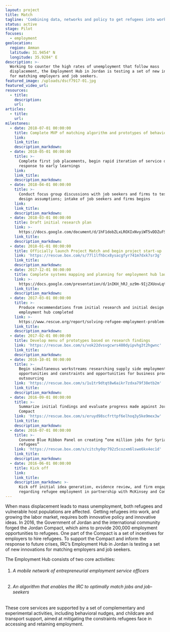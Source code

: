 ```yaml
---
layout: project
title: Match
tagline: 'Combining data, networks and policy to get refugees into work'
status: active
stage: Pilot
focuses:
  - employment
geolocation:
  region: Amman
  latitude: 31.9454° N
  longitude: 35.9284° E
description: >-
  Working to counter the high rates of unemployment that follow mass
  displacement, the Employment Hub in Jordan is testing a set of new innovations
  for matching employers and job seekers.
featured_image: /uploads/dscf7917-01.jpg
featured_video_url:
resources:
  - title:
    description:
    url:
articles:
  - title:
    url:
milestones:
  - date: 2018-07-01 00:00:00
    title: Complete MVP of matching algorithm and prototypes of behavioral nudges
    link:
    link_title:
    description_markdown:
  - date: 2018-05-01 00:00:00
    title: >-
      Complete first job placements, begin rapid iteration of service design in
      response to early learnings
    link:
    link_title:
    description_markdown:
  - date: 2018-04-01 00:00:00
    title: >-
      Conduct focus group discussions with job seekers and firms to test program
      design assumptions; intake of job seekers and firms begins
    link:
    link_title:
    description_markdown:
  - date: 2018-03-01 00:00:00
    title: Draft initial research plan
    link: >-
      https://docs.google.com/document/d/1hF1dobZLxLROXIxNvyiWT5vDDZuFSgkP3d7ZewBNqHM/edit?usp=sharing
    link_title:
    description_markdown:
  - date: 2018-01-01 00:00:00
    title: Officially launch Project Match and begin project start-up
    link: 'https://rescue.box.com/s/77l1lfhbcx8ysacgfyr741m7dxk7sr3g'
    link_title:
    description_markdown:
  - date: 2017-12-01 00:00:00
    title: Complete systems mapping and planning for employment hub launch
    link: >-
      https://docs.google.com/presentation/d/1nIKH_hRJ_oz9m-9IjZXUovLqtS7riseEvSHML8YrdC4/edit?usp=sharing 
    link_title:
    description_markdown:
  - date: 2017-03-01 00:00:00
    title: >-
      Produce recommendations from initial research and initial design of
      employment hub completed
    link: >-
      https://www.rescue.org/report/solving-refugee-employment-problem-jordan-survey-syrian-refugees
    link_title:
    description_markdown:
  - date: 2017-02-01 00:00:00
    title: Develop menu of prototypes based on research findings
    link: 'https://rescue.box.com/s/vok22dvsvgcwrs480dyipvhg3t2hgwnc'
    link_title:
    description_markdown:
  - date: 2016-10-01 00:00:00
    title: >-
      Begin simultaneous workstreams researching supply side employment
      opportunities and constraints and opportunities for business process
      outsourcing
    link: 'https://rescue.box.com/s/1u1tr9dtqt8w6aikr7zdxa79f38etb2m'
    link_title:
    description_markdown:
  - date: 2016-09-01 00:00:00
    title: >-
      Summarize initial findings and evaluate progress made against Jordan
      Compact
    link: 'https://rescue.box.com/s/eruyd98scfrttpf6elhoq3y5ke9mex3w'
    link_title:
    description_markdown:
  - date: 2016-07-01 00:00:00
    title: >-
      Convene Blue Ribbon Panel on creating “one million jobs for Syrian
      refugees”
    link: 'https://rescue.box.com/s/citchy0qr792z5cozxm6lswe6kx4ec1d'
    link_title:
    description_markdown:
  - date: 2016-06-01 00:00:00
    title: Kick off
    link:
    link_title:
    description_markdown: >-
      Kick off initial idea generation, evidence review, and firm engagement
      regarding refugee employment in partnership with McKinsey and Company
---
```


When mass displacement leads to mass unemployment, both refugees and vulnerable host populations are affected.  Getting refugees into work, and growing the labor market, requires both innovative policy and innovative ideas. In 2016, the Government of Jordan and the international community forged the Jordan Compact, which aims to provide 200,000 employment opportunities to refugees. One part of the Compact is a set of incentives for employers to hire refugees. To support the Compact and inform the response to future crises, IRC’s Employment Hub in Jordan is testing a set of new innovations for matching employers and job seekers.

The Employment Hub consists of two core activities:

1. ###### A mobile network of entrepreneurial employment service officers
2. ###### An algorithm that enables the IRC to optimally match jobs and job-seekers

These core services are supported by a set of complementary and experimental activities, including behavioral nudges, and childcare and transport support, aimed at mitigating the constraints refugees face in accessing and retaining employment.